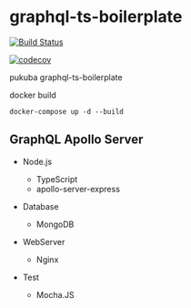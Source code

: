 # graphql-ts-boilerplate

[![Build Status](https://travis-ci.com/SW-Maestro-TeamGDB/Pentatonic-Backend.svg?branch=develop)](https://travis-ci.com/SW-Maestro-TeamGDB/Pentatonic-Backend)

[![codecov](https://codecov.io/gh/SW-Maestro-TeamGDB/Pentatonic-Backend/branch/develop/graph/badge.svg?token=20867YLIIY)](https://codecov.io/gh/SW-Maestro-TeamGDB/Pentatonic-Backend)

pukuba graphql-ts-boilerplate


docker build
``` docker
docker-compose up -d --build
```

## GraphQL Apollo Server 
- Node.js
    - TypeScript
    - apollo-server-express
    
- Database
    - MongoDB

- WebServer
    - Nginx

- Test
    - Mocha.JS